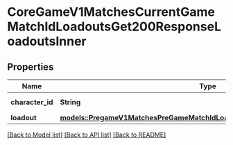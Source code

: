 # CoreGameV1MatchesCurrentGameMatchIdLoadoutsGet200ResponseLoadoutsInner

## Properties

Name | Type | Description | Notes
------------ | ------------- | ------------- | -------------
**character_id** | **String** | Character ID | 
**loadout** | [**models::PregameV1MatchesPreGameMatchIdLoadoutsGet200ResponseLoadoutsInner**](_pregame_v1_matches__pre_game_match_id__loadouts_get_200_response_Loadouts_inner.md) |  | 

[[Back to Model list]](../README.md#documentation-for-models) [[Back to API list]](../README.md#documentation-for-api-endpoints) [[Back to README]](../README.md)


